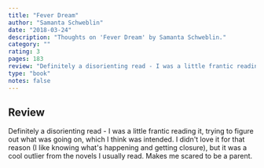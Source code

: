 ```yaml
---
title: "Fever Dream"
author: "Samanta Schweblin"
date: "2018-03-24"
description: "Thoughts on 'Fever Dream' by Samanta Schweblin."
category: ""
rating: 3
pages: 183
review: "Definitely a disorienting read - I was a little frantic reading it, trying to figure out what was going on, which I think was intended. I didn't love it for that reason (I like knowing what's happening and getting closure), but it was a cool outlier from the novels I usually read. Makes me scared to be a parent."
type: "book"
notes: false
---
```


## Review

Definitely a disorienting read - I was a little frantic reading it, trying to figure out what was going on, which I think was intended. I didn't love it for that reason (I like knowing what's happening and getting closure), but it was a cool outlier from the novels I usually read. Makes me scared to be a parent.
